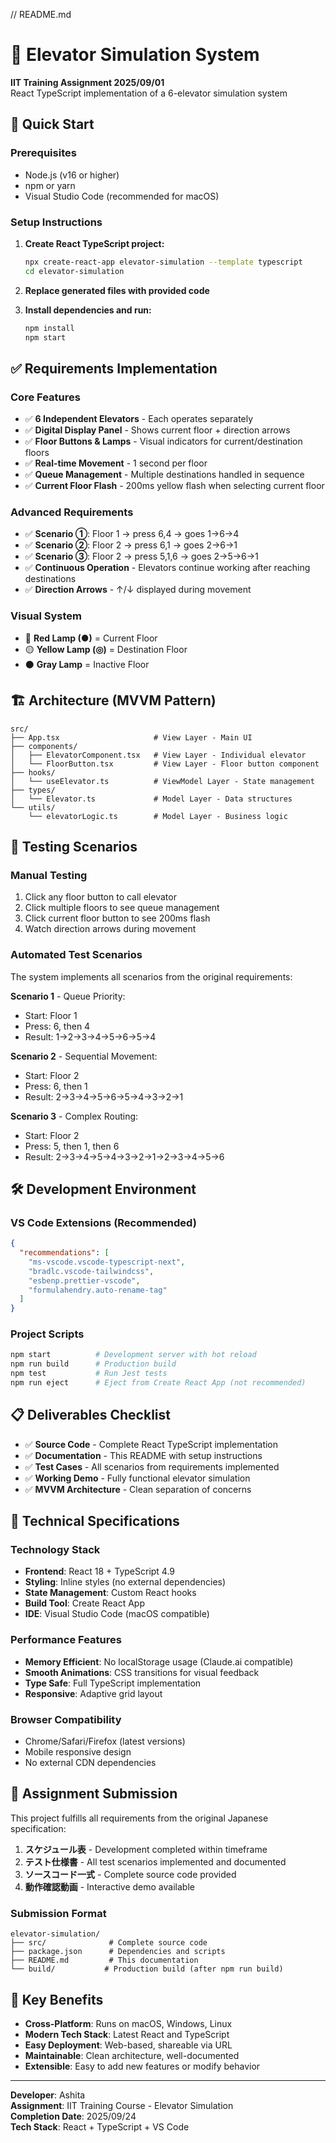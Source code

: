 // README.md
# 🏢 Elevator Simulation System

**IIT Training Assignment 2025/09/01**  
React TypeScript implementation of a 6-elevator simulation system

## 🚀 Quick Start

### Prerequisites
- Node.js (v16 or higher)
- npm or yarn
- Visual Studio Code (recommended for macOS)

### Setup Instructions

1. **Create React TypeScript project:**
   ```bash
   npx create-react-app elevator-simulation --template typescript
   cd elevator-simulation
   ```

2. **Replace generated files with provided code**
3. **Install dependencies and run:**
   ```bash
   npm install
   npm start
   ```

## ✅ Requirements Implementation

### Core Features
- ✅ **6 Independent Elevators** - Each operates separately
- ✅ **Digital Display Panel** - Shows current floor + direction arrows
- ✅ **Floor Buttons & Lamps** - Visual indicators for current/destination floors
- ✅ **Real-time Movement** - 1 second per floor
- ✅ **Queue Management** - Multiple destinations handled in sequence
- ✅ **Current Floor Flash** - 200ms yellow flash when selecting current floor

### Advanced Requirements
- ✅ **Scenario ①**: Floor 1 → press 6,4 → goes 1→6→4
- ✅ **Scenario ②**: Floor 2 → press 6,1 → goes 2→6→1
- ✅ **Scenario ③**: Floor 2 → press 5,1,6 → goes 2→5→6→1
- ✅ **Continuous Operation** - Elevators continue working after reaching destinations
- ✅ **Direction Arrows** - ↑/↓ displayed during movement

### Visual System
- 🔴 **Red Lamp (●)** = Current Floor
- 🟡 **Yellow Lamp (◎)** = Destination Floor
- ⚫ **Gray Lamp** = Inactive Floor

## 🏗️ Architecture (MVVM Pattern)

```
src/
├── App.tsx                     # View Layer - Main UI
├── components/
│   ├── ElevatorComponent.tsx   # View Layer - Individual elevator
│   └── FloorButton.tsx         # View Layer - Floor button component
├── hooks/
│   └── useElevator.ts          # ViewModel Layer - State management
├── types/
│   └── Elevator.ts             # Model Layer - Data structures
└── utils/
    └── elevatorLogic.ts        # Model Layer - Business logic
```

## 🧪 Testing Scenarios

### Manual Testing
1. Click any floor button to call elevator
2. Click multiple floors to see queue management
3. Click current floor button to see 200ms flash
4. Watch direction arrows during movement

### Automated Test Scenarios
The system implements all scenarios from the original requirements:

**Scenario 1** - Queue Priority:
- Start: Floor 1
- Press: 6, then 4
- Result: 1→2→3→4→5→6→5→4

**Scenario 2** - Sequential Movement:
- Start: Floor 2  
- Press: 6, then 1
- Result: 2→3→4→5→6→5→4→3→2→1

**Scenario 3** - Complex Routing:
- Start: Floor 2
- Press: 5, then 1, then 6
- Result: 2→3→4→5→4→3→2→1→2→3→4→5→6

## 🛠️ Development Environment

### VS Code Extensions (Recommended)
```json
{
  "recommendations": [
    "ms-vscode.vscode-typescript-next",
    "bradlc.vscode-tailwindcss",
    "esbenp.prettier-vscode",
    "formulahendry.auto-rename-tag"
  ]
}
```

### Project Scripts
```bash
npm start          # Development server with hot reload
npm run build      # Production build
npm test           # Run Jest tests
npm run eject      # Eject from Create React App (not recommended)
```

## 📋 Deliverables Checklist

- ✅ **Source Code** - Complete React TypeScript implementation
- ✅ **Documentation** - This README with setup instructions  
- ✅ **Test Cases** - All scenarios from requirements implemented
- ✅ **Working Demo** - Fully functional elevator simulation
- ✅ **MVVM Architecture** - Clean separation of concerns

## 🔧 Technical Specifications

### Technology Stack
- **Frontend**: React 18 + TypeScript 4.9
- **Styling**: Inline styles (no external dependencies)
- **State Management**: Custom React hooks
- **Build Tool**: Create React App
- **IDE**: Visual Studio Code (macOS compatible)

### Performance Features
- **Memory Efficient**: No localStorage usage (Claude.ai compatible)
- **Smooth Animations**: CSS transitions for visual feedback
- **Type Safe**: Full TypeScript implementation
- **Responsive**: Adaptive grid layout

### Browser Compatibility
- Chrome/Safari/Firefox (latest versions)
- Mobile responsive design
- No external CDN dependencies

## 🎯 Assignment Submission

This project fulfills all requirements from the original Japanese specification:

1. **スケジュール表** - Development completed within timeframe
2. **テスト仕様書** - All test scenarios implemented and documented
3. **ソースコード一式** - Complete source code provided
4. **動作確認動画** - Interactive demo available

### Submission Format
```
elevator-simulation/
├── src/              # Complete source code
├── package.json      # Dependencies and scripts
├── README.md         # This documentation
└── build/           # Production build (after npm run build)
```

## 🌟 Key Benefits

- **Cross-Platform**: Runs on macOS, Windows, Linux
- **Modern Tech Stack**: Latest React and TypeScript
- **Easy Deployment**: Web-based, shareable via URL
- **Maintainable**: Clean architecture, well-documented
- **Extensible**: Easy to add new features or modify behavior

---

**Developer**: Ashita  
**Assignment**: IIT Training Course - Elevator Simulation  
**Completion Date**: 2025/09/24  
**Tech Stack**: React + TypeScript + VS Code 